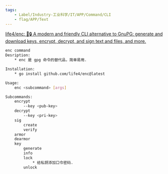 ```yaml
---
tags:
    - Label/Industry-工业科学/IT/APP/Command/CLI
    - flag/APP/Text
---
```


[life4/enc: 🔑🔒 A modern and friendly CLI alternative to GnuPG: generate and download keys, encrypt, decrypt, and sign text and files, and more.](https://github.com/life4/enc)

```bash
enc command
Desription:
    * enc 是 gpg 命令的替代品，简单易用.

Installation:
    * go install github.com/life4/enc@latest

Usage:
    enc <subcommand> [args]

Subcommands:
    encrypt
        --key <pub-key>
    decrypt
        --key <pri-key>
    sig
        create
        verify
    armor
    dearmor
    key
        generate
        info
        lock
            * 给私钥添加口令密码.
        unlock


```
